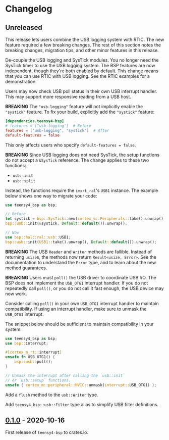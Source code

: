 # Changelog

## Unreleased

This release lets users combine the USB logging system with RTIC. The new
feature required a few breaking changes. The rest of this section notes
the breaking changes, migration tips, and other minor features in this
release.

De-couple the USB logging and SysTick modules. You no longer need the SysTick
timer to use the USB logging system. The BSP features are now independent,
though they're both enabled by default. This change means that you can use
RTIC with USB logging. See the RTIC examples for a demonstration.

Users may now check USB poll status in their own USB interrupt handler. This
may support more responsive reading from a USB host.

**BREAKING** The `"usb-logging"` feature will not implicitly enable the
`"systick"` feature. To fix your build, explicitly add the `"systick"` feature:

```toml
[dependencies.teensy4-bsp]
# features = ["usb-logging"]  # Before
features = ["usb-logging", "systick"]  # After
default-features = false
```

This only affects users who specify `default-features = false`.

**BREAKING** Since USB logging does not need SysTick, the setup functions
do not accept a `&SysTick` reference. The change applies to these two
functions:

- `usb::init`
- `usb::split`

Instead, the functions require the `imxrt_ral`'s `USB1` instance. The example
below shows one way to migrate your code:

```rust
use teensy4_bsp as bsp;

// Before
let systick = bsp::SysTick::new(cortex_m::Peripherals::take().unwrap().SYST);
bsp::usb::init(&systick, Default::default()).unwrap();

// Now
use bsp::hal::ral::usb::USB1;
bsp::usb::init(USB1::take().unwrap(), Default::default()).unwrap();
```

**BREAKING** The USB `Reader` and `Writer` methods are fallible. Instead of
returning `usize`s, the methods now return `Result<usize, Error>`. See the
documentation to understand the `Error` type, and to learn about the new
method guarantees.

**BREAKING** Users must `poll()` the USB driver to coordinate USB I/O. The BSP
does not implement the `USB_OTG1` interrupt handler. If you do not 
repeatedly call `poll()`, or you do not call it fast enough, the USB device may
now work.

Consider calling `poll()` in your own `USB_OTG1` interrupt handler to maintain
compatibility. If using an interrupt handler, make sure to unmask the `USB_OTG1`
interrupt.

The snippet below should be sufficient to maintain compatibility in your
system:

```rust
use teensy4_bsp as bsp;
use bsp::interrupt;

#[cortex_m_rt::interrupt]
unsafe fn USB_OTG1() {
    bsp::usb::poll();
}

// Unmask the interrupt after calling the `usb::init`
// or `usb::setup` functions.
unsafe { cortex_m::peripheral::NVIC::unmask(interrupt::USB_OTG1) };
```

Add a `flush` method to the `usb::Writer` type.

Add `teensy4_bsp::usb::Filter` type alias to simplify USB filter definitions.

## [0.1.0] - 2020-10-16

First release of `teensy4-bsp` to crates.io.

[0.1.0]: https://github.com/mciantyre/teensy4-rs/releases/tag/teensy4-bsp-0.1.0
